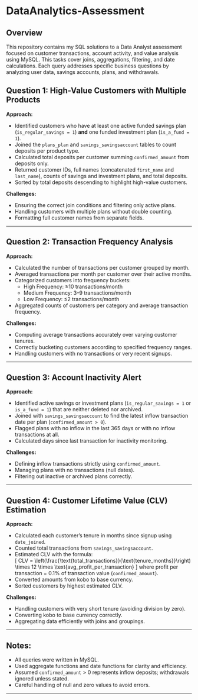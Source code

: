 # DataAnalytics-Assessment

## Overview

This repository contains my SQL solutions to a Data Analyst assessment focused on customer transactions, account activity, and value analysis using MySQL. This tasks cover joins, aggregations, filtering, and date calculations. Each query addresses specific business questions by analyzing user data, savings accounts, plans, and withdrawals.


## Question 1: High-Value Customers with Multiple Products

**Approach:**

- Identified customers who have at least one active funded savings plan (`is_regular_savings = 1`) **and** one funded investment plan (`is_a_fund = 1`).
- Joined the `plans_plan` and `savings_savingsaccount` tables to count deposits per product type.
- Calculated total deposits per customer summing `confirmed_amount` from deposits only.
- Returned customer IDs, full names (concatenated `first_name` and `last_name`), counts of savings and investment plans, and total deposits.
- Sorted by total deposits descending to highlight high-value customers.

**Challenges:**

- Ensuring the correct join conditions and filtering only active plans.
- Handling customers with multiple plans without double counting.
- Formatting full customer names from separate fields.

---

## Question 2: Transaction Frequency Analysis

**Approach:**

- Calculated the number of transactions per customer grouped by month.
- Averaged transactions per month per customer over their active months.
- Categorized customers into frequency buckets:
  - High Frequency: ≥10 transactions/month
  - Medium Frequency: 3–9 transactions/month
  - Low Frequency: ≤2 transactions/month
- Aggregated counts of customers per category and average transaction frequency.

**Challenges:**

- Computing average transactions accurately over varying customer tenures.
- Correctly bucketing customers according to specified frequency ranges.
- Handling customers with no transactions or very recent signups.

---

## Question 3: Account Inactivity Alert

**Approach:**

- Identified active savings or investment plans (`is_regular_savings = 1` or `is_a_fund = 1`) that are neither deleted nor archived.
- Joined with `savings_savingsaccount` to find the latest inflow transaction date per plan (`confirmed_amount > 0`).
- Flagged plans with no inflow in the last 365 days or with no inflow transactions at all.
- Calculated days since last transaction for inactivity monitoring.

**Challenges:**

- Defining inflow transactions strictly using `confirmed_amount`.
- Managing plans with no transactions (null dates).
- Filtering out inactive or archived plans correctly.

---

## Question 4: Customer Lifetime Value (CLV) Estimation

**Approach:**

- Calculated each customer’s tenure in months since signup using `date_joined`.
- Counted total transactions from `savings_savingsaccount`.
- Estimated CLV with the formula:  
  \[
  CLV = \left(\frac{\text{total\_transactions}}{\text{tenure\_months}}\right) \times 12 \times \text{avg\_profit\_per\_transaction}
  \]
  where profit per transaction = 0.1% of transaction value (`confirmed_amount`).
- Converted amounts from kobo to base currency.
- Sorted customers by highest estimated CLV.

**Challenges:**

- Handling customers with very short tenure (avoiding division by zero).
- Converting kobo to base currency correctly.
- Aggregating data efficiently with joins and groupings.

---

## Notes:

- All queries were written in MySQL.
- Used aggregate functions and date functions for clarity and efficiency.
- Assumed `confirmed_amount` > 0 represents inflow deposits; withdrawals ignored unless stated.
- Careful handling of null and zero values to avoid errors.

---

